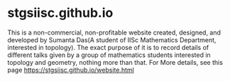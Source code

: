 # stgsiisc.github.io


This is a non-commercial, non-profitable website created, designed, and developed by Sumanta Das(A student of IISc Mathematics Department, interested in topology). The exact purpose of it is to record details of different talks given by a group of mathematics students interested in topology and geometry, nothing more than that. For More details, see this page https://stgsiisc.github.io/website.html
